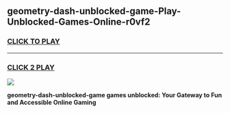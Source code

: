 
## geometry-dash-unblocked-game-Play-Unblocked-Games-Online-r0vf2
<h3>
<a href="https://premium76.site?title=geometry-dash-unblocked-game&ref=25A">CLICK TO PLAY</a></h3>
<hr>

<h3>
<a href="https://premium76.site?title=geometry-dash-unblocked-game&ref=25A">CLICK 2 PLAY</a>
  
</h3>

<a href="https://premium76.site?title=geometry-dash-unblocked-game&ref=25A"><img src="https://clearcache.store/games.png"></a>


**geometry-dash-unblocked-game games unblocked: Your Gateway to Fun and Accessible Online Gaming**
